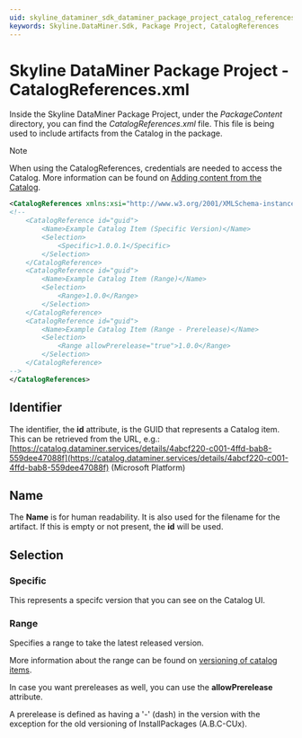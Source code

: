 ```yaml
---
uid: skyline_dataminer_sdk_dataminer_package_project_catalog_references
keywords: Skyline.DataMiner.Sdk, Package Project, CatalogReferences
---
```


# Skyline DataMiner Package Project - CatalogReferences.xml

Inside the Skyline DataMiner Package Project, under the *PackageContent* directory, you can find the *CatalogReferences.xml* file. This file is being used to include artifacts from the Catalog in the package.

> [!NOTE]
> When using the CatalogReferences, credentials are needed to access the Catalog. More information can be found on [Adding content from the Catalog](xref:skyline_dataminer_sdk_dataminer_package_project#adding-content-from-the-catalog).

```xml
<CatalogReferences xmlns:xsi="http://www.w3.org/2001/XMLSchema-instance" xmlns:xsd="http://www.w3.org/2001/XMLSchema" xmlns="http://www.skyline.be/catalogReferences">
<!--
	<CatalogReference id="guid">
		<Name>Example Catalog Item (Specific Version)</Name>
		<Selection>
			<Specific>1.0.0.1</Specific>
		</Selection>
	</CatalogReference>
	<CatalogReference id="guid">
		<Name>Example Catalog Item (Range)</Name>
		<Selection>
			<Range>1.0.0</Range>
		</Selection>
	</CatalogReference>
	<CatalogReference id="guid">
		<Name>Example Catalog Item (Range - Prerelease)</Name>
		<Selection>
			<Range allowPrerelease="true">1.0.0</Range>
		</Selection>
	</CatalogReference>
-->
</CatalogReferences>
```

## Identifier

The identifier, the **id** attribute, is the GUID that represents a Catalog item. This can be retrieved from the URL, e.g.: [https://catalog.dataminer.services/details/4abcf220-c001-4ffd-bab8-559dee47088f](https://catalog.dataminer.services/details/4abcf220-c001-4ffd-bab8-559dee47088f) (Microsoft Platform)

## Name

The **Name** is for human readability. It is also used for the filename for the artifact. If this is empty or not present, the **id** will be used.

## Selection

### Specific

This represents a specifc version that you can see on the Catalog UI.

### Range

Specifies a range to take the latest released version.

More information about the range can be found on [versioning of catalog items](xref:About_the_Catalog_module#versioning-of-catalog-items).

In case you want prereleases as well, you can use the **allowPrerelease** attribute.

A prerelease is defined as having a '-' (dash) in the version with the exception for the old versioning of InstallPackages (A.B.C-CUx).

